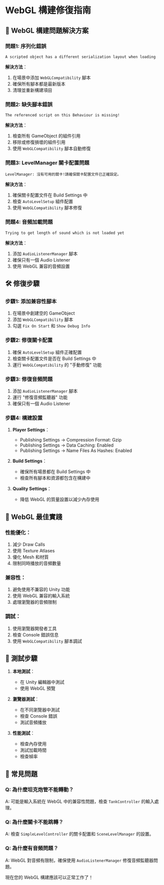 # WebGL 構建修復指南

## 🔧 **WebGL 構建問題解決方案**

### **問題1: 序列化錯誤**
```
A scripted object has a different serialization layout when loading
```

**解決方法**：
1. 在場景中添加 `WebGLCompatibility` 腳本
2. 確保所有腳本都是最新版本
3. 清理並重新構建項目

### **問題2: 缺失腳本錯誤**
```
The referenced script on this Behaviour is missing!
```

**解決方法**：
1. 檢查所有 GameObject 的組件引用
2. 移除或修復損壞的組件引用
3. 使用 `WebGLCompatibility` 腳本自動修復

### **問題3: LevelManager 關卡配置問題**
```
LevelManager: 沒有可用的關卡!請確保關卡配置文件已正確設定。
```

**解決方法**：
1. 確保關卡配置文件在 Build Settings 中
2. 檢查 `AutoLevelSetup` 組件配置
3. 使用 `WebGLCompatibility` 腳本修復

### **問題4: 音頻加載問題**
```
Trying to get length of sound which is not loaded yet
```

**解決方法**：
1. 添加 `AudioListenerManager` 腳本
2. 確保只有一個 Audio Listener
3. 使用 WebGL 兼容的音頻設置

## 🛠️ **修復步驟**

### **步驟1: 添加兼容性腳本**
1. 在場景中創建空的 GameObject
2. 添加 `WebGLCompatibility` 腳本
3. 勾選 `Fix On Start` 和 `Show Debug Info`

### **步驟2: 修復關卡配置**
1. 確保 `AutoLevelSetup` 組件正確配置
2. 檢查關卡配置文件是否在 Build Settings 中
3. 運行 `WebGLCompatibility` 的 "手動修復" 功能

### **步驟3: 修復音頻問題**
1. 添加 `AudioListenerManager` 腳本
2. 運行 "修復音頻監聽器" 功能
3. 確保只有一個 Audio Listener

### **步驟4: 構建設置**
1. **Player Settings**：
   - Publishing Settings → Compression Format: Gzip
   - Publishing Settings → Data Caching: Enabled
   - Publishing Settings → Name Files As Hashes: Enabled

2. **Build Settings**：
   - 確保所有場景都在 Build Settings 中
   - 檢查所有腳本和資源都包含在構建中

3. **Quality Settings**：
   - 降低 WebGL 的質量設置以減少內存使用

## 🎯 **WebGL 最佳實踐**

### **性能優化**：
1. 減少 Draw Calls
2. 使用 Texture Atlases
3. 優化 Mesh 和材質
4. 限制同時播放的音頻數量

### **兼容性**：
1. 避免使用不兼容的 Unity 功能
2. 使用 WebGL 兼容的輸入系統
3. 處理瀏覽器的音頻限制

### **調試**：
1. 使用瀏覽器開發者工具
2. 檢查 Console 錯誤信息
3. 使用 `WebGLCompatibility` 腳本調試

## 🚀 **測試步驟**

1. **本地測試**：
   - 在 Unity 編輯器中測試
   - 使用 WebGL 預覽

2. **瀏覽器測試**：
   - 在不同瀏覽器中測試
   - 檢查 Console 錯誤
   - 測試音頻播放

3. **性能測試**：
   - 檢查內存使用
   - 測試加載時間
   - 檢查幀率

## 📝 **常見問題**

### **Q: 為什麼坦克炮管不能轉動？**
A: 可能是輸入系統在 WebGL 中的兼容性問題，檢查 `TankController` 的輸入處理。

### **Q: 為什麼關卡不能跳轉？**
A: 檢查 `SimpleLevelController` 的關卡配置和 `SceneLevelManager` 的設置。

### **Q: 為什麼有音頻問題？**
A: WebGL 對音頻有限制，確保使用 `AudioListenerManager` 修復音頻監聽器問題。

現在您的 WebGL 構建應該可以正常工作了！

